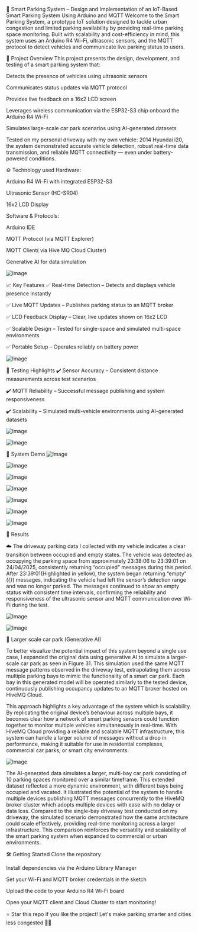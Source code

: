🚗 Smart Parking System – Design and Implementation of an IoT-Based Smart Parking System Using Arduino and MQTT
Welcome to the Smart Parking System, a prototype IoT solution designed to tackle urban congestion and limited parking availability by providing real-time parking space monitoring. Built with scalability and cost-efficiency in mind, this system uses an Arduino R4 Wi-Fi, ultrasonic sensors, and the MQTT protocol to detect vehicles and communicate live parking status to users.

📌 Project Overview
This project presents the design, development, and testing of a smart parking system that:

Detects the presence of vehicles using ultrasonic sensors

Communicates status updates via MQTT protocol

Provides live feedback on a 16x2 LCD screen

Leverages wireless communication via the ESP32-S3 chip onboard the Arduino R4 Wi-Fi

Simulates large-scale car park scenarios using AI-generated datasets

Tested on my personal driveway with my own vehicle: 2014 Hyundai i20, the system demonstrated accurate vehicle detection, robust real-time data transmission, and reliable MQTT connectivity — even under battery-powered conditions.

⚙️ Technology used
Hardware:

Arduino R4 Wi-Fi with integrated ESP32-S3

Ultrasonic Sensor (HC-SR04)

16x2 LCD Display

Software & Protocols:

Arduino IDE

MQTT Protocol (via MQTT Explorer)

MQTT Client( via Hive MQ Cloud Cluster)

Generative AI for data simulation

![Image](https://github.com/user-attachments/assets/377e50bd-68f2-4ce3-9786-d97a1b23aa09)

📈 Key Features
✅ Real-time Detection – Detects and displays vehicle presence instantly

✅ Live MQTT Updates – Publishes parking status to an MQTT broker

✅ LCD Feedback Display – Clear, live updates shown on 16x2 LCD

✅ Scalable Design – Tested for single-space and simulated multi-space environments

✅ Portable Setup – Operates reliably on battery power

![Image](https://github.com/user-attachments/assets/2109433a-8250-458d-a34d-e57e346eb927)

🧪 Testing Highlights
✔️ Sensor Accuracy – Consistent distance measurements across test scenarios

✔️ MQTT Reliability – Successful message publishing and system responsiveness

✔️ Scalability – Simulated multi-vehicle environments using AI-generated datasets

![Image](https://github.com/user-attachments/assets/ba4581f7-0e4d-4d51-99b7-3ca4a7e12bb0)

![Image](https://github.com/user-attachments/assets/8c15f9ee-6cbc-4dbb-ba6b-e2427eb1b30b)


📸 System Demo
![Image](https://github.com/user-attachments/assets/fa1ac3c8-96f2-427d-b663-5e55288bb5f6)

![Image](https://github.com/user-attachments/assets/8f5469ff-df71-4b28-8de7-0cf8b6457e9d)

![Image](https://github.com/user-attachments/assets/f78ac494-a0b0-418f-a8a8-a2eebf233d47)

![Image](https://github.com/user-attachments/assets/c66b731d-1a7e-4e52-896a-3fb33ad7859f)

![Image](https://github.com/user-attachments/assets/09cad1e3-8364-4758-981b-3493482445f2)

![Image](https://github.com/user-attachments/assets/8c15f9ee-6cbc-4dbb-ba6b-e2427eb1b30b)

![Image](https://github.com/user-attachments/assets/daf29936-6fc7-4cb5-a353-cfd8bdc86cdc)

🔮 Results

☁️ The driveway parking data I collected with my vehicle indicates a clear transition between occupied and empty states. The vehicle was detected as occupying the parking space from approximately 23:38:06 to 23:39:01 on 24/04/2025, consistently returning “occupied” messages during this period. After 23:39:01(Highlighted in yellow), the system began returning “empty” ({}) messages, indicating the vehicle had left the sensor’s detection range and was no longer parked. The messages continued to show an empty status with consistent time intervals, confirming the reliability and responsiveness of the ultrasonic sensor and MQTT communication over Wi-Fi during the test. 

![Image](https://github.com/user-attachments/assets/6a666d92-877a-4da7-954f-4db65279c7fc)

![Image](https://github.com/user-attachments/assets/8ad29e06-1d0e-4caa-8aa3-1fe393348ca3)


🔭 Larger scale car park (Generative AI)

To better visualize the potential impact of this system beyond a single use case, I expanded the original data using generative AI to simulate a larger-scale car park as seen in Figure 31. This simulation used the same MQTT message patterns observed in the driveway test, extrapolating them across multiple parking bays to mimic the functionality of a smart car park. Each bay in this generated model will be operated similarly to the tested device, continuously publishing occupancy updates to an MQTT broker hosted on HiveMQ Cloud. 

This approach highlights a key advantage of the system which is scalability. By replicating the original device’s behaviour across multiple bays, it becomes clear how a network of smart parking sensors could function together to monitor multiple vehicles simultaneously in real-time. With HiveMQ Cloud providing a reliable and scalable MQTT infrastructure, this system can handle a larger volume of messages without a drop in performance, making it suitable for use in residential complexes, commercial car parks, or smart city environments. 

![Image](https://github.com/user-attachments/assets/4d050183-8a64-4d95-9b47-900ff68add93)

The AI-generated data simulates a larger, multi-bay car park consisting of 10 parking spaces monitored over a similar timeframe. This extended dataset reflected a more dynamic environment, with different bays being occupied and vacated. It illustrated the potential of the system to handle multiple devices publishing MQTT messages concurrently to the HiveMQ broker cluster which adopts multiple devices with ease with no delay or data loss. Compared to the single-bay driveway test conducted on my driveway, the simulated scenario demonstrated how the same architecture could scale effectively, providing real-time monitoring across a larger infrastructure. This comparison reinforces the versatility and scalability of the smart parking system when expanded to commercial or urban environments. 

🛠️ Getting Started
Clone the repository

Install dependencies via the Arduino Library Manager

Set your Wi-Fi and MQTT broker credentials in the sketch

Upload the code to your Arduino R4 Wi-Fi board

Open your MQTT client and Cloud Cluster to start monitoring!

⭐ Star this repo if you like the project!
Let's make parking smarter and cities less congested 🚙💡


